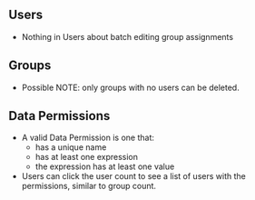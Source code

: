 
## Users
* Nothing in Users about batch editing group assignments

## Groups
* Possible NOTE: only groups with no users can be deleted.

## Data Permissions
* A valid Data Permission is one that:
    - has a unique name
    - has at least one expression
    - the expression has at least one value
* Users can click the user count to see a list of users with the permissions, similar to group count.
